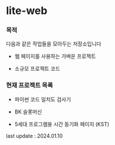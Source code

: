 # lite-web

### 목적

다음과 같은 작업들을 모아두는 저장소입니다

- 웹 페이지를 사용하는 가벼운 프로젝트

- 소규모 프로젝트 코드

### 현재 프로젝트 목록

- 파이썬 코드 일치도 검사기

- BK 슬롯머신

- 5세대 프로그램용 시간 동기화 페이지 (KST)

last update : 2024.01.10
